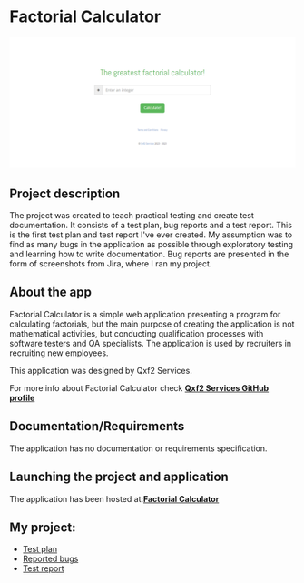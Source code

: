 # **Factorial Calculator**
![Factorial Calculator](https://github.com/pawelhachula/Factorial_Calculator/blob/main/Bugs%20Reports/Screenshots/Factorial_calculator.png)



## Project description
The project was created to teach practical testing and create test documentation. It consists of a test plan, bug reports and a test report. This is the first test plan and test report I've ever created. My assumption was to find as many bugs in the application as possible through exploratory testing and learning how to write documentation. Bug reports are presented in the form of screenshots from Jira, where I ran my project.


## About the app
Factorial Calculator is a simple web application presenting a program for calculating factorials, but the main purpose of creating the application is not mathematical activities, but conducting qualification processes with software testers and QA specialists. The application is used by recruiters in recruiting new employees.

This application was designed by Qxf2 Services.

For more info about Factorial Calculator check **[Qxf2 Services GitHub profile](https://github.com/qxf2/qa-interview-web-application/blob/master/README.md)**
 
## Documentation/Requirements
The application has no documentation or requirements specification.



## Launching the project and application
The application has been hosted at:**[Factorial Calculator](https://qainterview.pythonanywhere.com)**

## My project:
* [Test plan](https://github.com/pawelhachula/Factorial_Calculator/blob/main/Test%20Plan.pdf)
* [Reported bugs](https://github.com/pawelhachula/Factorial_Calculator/blob/main/Bugs%20Reports/Bugs%20reports.md)
* [Test report](https://github.com/pawelhachula/Factorial_Calculator/blob/main/Test%20Report.pdf)
